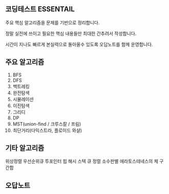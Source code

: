 ## 코딩테스트 ESSENTAIL
주요 핵심 알고리즘을 문제를 기반으로 정리합니다. 

정말 실전에 쓰이고 필요한 핵심 내용들만 최대한 간추려서 작성합니다.

시간이 지나도 빠르게 본실력으로 돌아올수 있도록 오답노트를 함께 운영합니다.

## 주요 알고리즘
1. BFS
2. DFS
3. 백트레킹
4. 완전탐색
5. 시뮬레이션
7. 이진탐색
8. 그리디
9. DP
11. MST(union-find / 크루스칼 / 프림)
12. 최단거리(다익스트라, 플로이드 와샬)

## 기타 알고리즘
위상정렬
우선순위큐
투포인터
힙
해시
스텍
큐
정렬
소수판별
에라토스테네스의 체
구간합

## 오답노트






